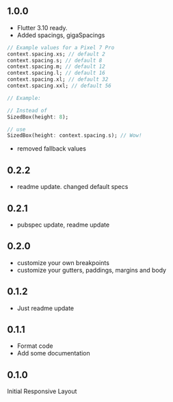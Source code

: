 ## 1.0.0
* Flutter 3.10 ready.
* Added spacings, gigaSpacings

```dart
// Example values for a Pixel 7 Pro
context.spacing.xs; // default 2
context.spacing.s; // default 8
context.spacing.m; // default 12
context.spacing.l; // default 16
context.spacing.xl; // default 32
context.spacing.xxl; // default 56

// Example:

// Instead of 
SizedBox(height: 8);

// use
SizedBox(height: context.spacing.s); // Wow!
```

* removed fallback values

## 0.2.2
* readme update. changed default specs

## 0.2.1
* pubspec update, readme update

## 0.2.0
* customize your own breakpoints
* customize your gutters, paddings, margins and body

## 0.1.2
* Just readme update

## 0.1.1

* Format code
* Add some documentation

## 0.1.0

Initial Responsive Layout
